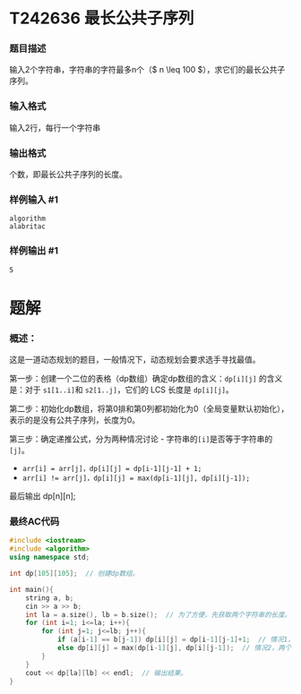 # T242636 最长公共子序列

### 题目描述

输入2个字符串，字符串的字符最多n个（$ n \leq 100 $），求它们的最长公共子序列。

### 输入格式

输入2行，每行一个字符串

### 输出格式

个数，即最长公共子序列的长度。

### 样例输入 #1

```
algorithm
alabritac
```

### 样例输出 #1

```
5
```

# 题解

### 概述：

这是一道动态规划的题目，一般情况下，动态规划会要求选手寻找最值。

第一步：创建一个二位的表格（dp数组）确定dp数组的含义：`dp[i][j]` 的含义是：对于 `s1[1..i]`和 `s2[1..j]`，它们的 LCS 长度是 `dp[i][j]`。

第二步：初始化dp数组，将第0排和第0列都初始化为0（全局变量默认初始化），表示的是没有公共子序列，长度为0。

第三步：确定递推公式，分为两种情况讨论 - 字符串的`[i]`是否等于字符串的`[j]`。

- `arr[i] = arr[j]，dp[i][j] = dp[i-1][j-1] + 1;`
- `arr[i] != arr[j]，dp[i][j] = max(dp[i-1][j], dp[i][j-1]);`

最后输出 dp\[n][n];

### 最终AC代码

``` c++
#include <iostream>
#include <algorithm>
using namespace std;

int dp[105][105];  // 创建dp数组。

int main(){
    string a, b;
    cin >> a >> b;
    int la = a.size(), lb = b.size();  // 为了方便，先获取两个字符串的长度。
    for (int i=1; i<=la; i++){
        for (int j=1; j<=lb; j++){
            if (a[i-1] == b[j-1]) dp[i][j] = dp[i-1][j-1]+1;  // 情况1，如果两个字母相同。
            else dp[i][j] = max(dp[i-1][j], dp[i][j-1]);  // 情况2，两个字母不相同。
        }
    }
    cout << dp[la][lb] << endl;  // 输出结果。
}
```

